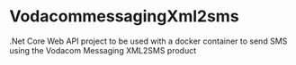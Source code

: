 # VodacommessagingXml2sms
.Net Core Web API project to be used with a docker container to send SMS using the Vodacom Messaging XML2SMS product

